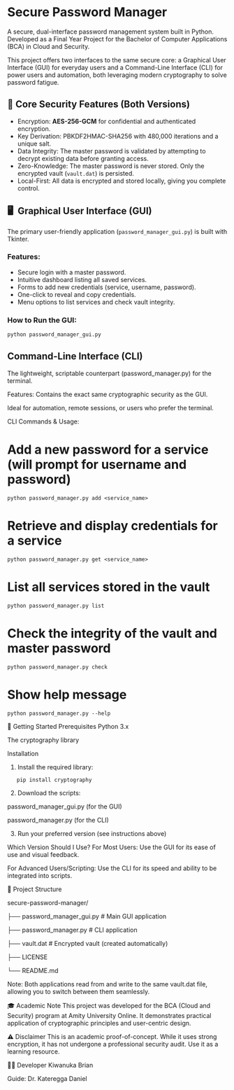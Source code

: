 # Secure Password Manager

A secure, dual-interface password management system built in Python. Developed as a Final Year Project for the Bachelor of Computer Applications (BCA) in Cloud and Security.

This project offers two interfaces to the same secure core: a Graphical User Interface (GUI) for everyday users and a Command-Line Interface (CLI) for power users and automation, both leveraging modern cryptography to solve password fatigue.

## 🔐 Core Security Features (Both Versions)

- Encryption: **AES-256-GCM** for confidential and authenticated encryption.
- Key Derivation: PBKDF2HMAC-SHA256 with 480,000 iterations and a unique salt.
- Data Integrity: The master password is validated by attempting to decrypt existing data before granting access.
- Zero-Knowledge: The master password is never stored. Only the encrypted vault (`vault.dat`) is persisted.
- Local-First: All data is encrypted and stored locally, giving you complete control.

## 🖥 ️ Graphical User Interface (GUI)

The primary user-friendly application (`password_manager_gui.py`) is built with Tkinter.

### Features:
- Secure login with a master password.
- Intuitive dashboard listing all saved services.
- Forms to add new credentials (service, username, password).
- One-click to reveal and copy credentials.
- Menu options to list services and check vault integrity.

### How to Run the GUI:
```bash
python password_manager_gui.py
```


## Command-Line Interface (CLI)
The lightweight, scriptable counterpart (password_manager.py) for the terminal.

Features:
Contains the exact same cryptographic security as the GUI.

Ideal for automation, remote sessions, or users who prefer the terminal.

CLI Commands & Usage:
# Add a new password for a service (will prompt for username and password)
```
python password_manager.py add <service_name>
```

# Retrieve and display credentials for a service
```
python password_manager.py get <service_name>
```

# List all services stored in the vault
```
python password_manager.py list
```

# Check the integrity of the vault and master password
```
python password_manager.py check
```

# Show help message
```
python password_manager.py --help
```

🚀 Getting Started
Prerequisites
Python 3.x

The cryptography library

Installation
1. Install the required library:
```
   pip install cryptography
```

2. Download the scripts:

password_manager_gui.py (for the GUI)

password_manager.py (for the CLI)

3. Run your preferred version (see instructions above)

Which Version Should I Use?
For Most Users: Use the GUI for its ease of use and visual feedback.

For Advanced Users/Scripting: Use the CLI for its speed and ability to be integrated into scripts.	

📁 Project Structure

secure-password-manager/

├── password_manager_gui.py  # Main GUI application

├── password_manager.py      # CLI application

├── vault.dat                # Encrypted vault (created automatically)

├── LICENSE

└── README.md


Note: Both applications read from and write to the same vault.dat file, allowing you to switch between them seamlessly.

🎓 Academic Note
This project was developed for the BCA (Cloud and Security) program at Amity University Online. It demonstrates practical application of cryptographic principles and user-centric design.

⚠️ Disclaimer
This is an academic proof-of-concept. While it uses strong encryption, it has not undergone a professional security audit. Use it as a learning resource.

👨‍💻 Developer
Kiwanuka Brian

Guide: Dr. Kateregga Daniel



